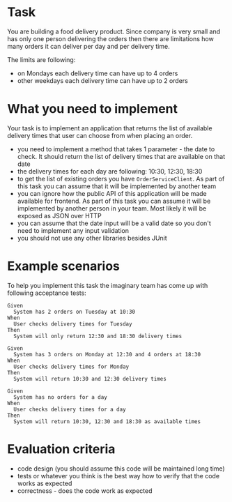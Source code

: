 # Task

You are building a food delivery product. Since company is very small and has only one person delivering the orders then
there are limitations how many orders it can deliver per day and per delivery time.

The limits are following:

- on Mondays each delivery time can have up to 4 orders
- other weekdays each delivery time can have up to 2 orders

# What you need to implement

Your task is to implement an application that returns the list of available delivery times that user can choose from
when placing an order.

- you need to implement a method that takes 1 parameter - the date to check. It should return the list of delivery times
  that are available on that date
- the delivery times for each day are following: 10:30, 12:30, 18:30
- to get the list of existing orders you have `OrderServiceClient`. As part of this task you can assume that it will be
  implemented by another team
- you can ignore how the public API of this application will be made available for frontend. As part of this task you
  can assume it will be implemented by another person in your team. Most likely it will be exposed as JSON over HTTP
- you can assume that the date input will be a valid date so you don't need to implement any input validation
- you should not use any other libraries besides JUnit

# Example scenarios

To help you implement this task the imaginary team has come up with following acceptance tests:

```
Given
  System has 2 orders on Tuesday at 10:30
When
  User checks delivery times for Tuesday
Then 
  System will only return 12:30 and 18:30 delivery times

Given
  System has 3 orders on Monday at 12:30 and 4 orders at 18:30
When
  User checks delivery times for Monday
Then
  System will return 10:30 and 12:30 delivery times

Given
  System has no orders for a day
When
  User checks delivery times for a day
Then
  System will return 10:30, 12:30 and 18:30 as available times
```

# Evaluation criteria

- code design (you should assume this code will be maintained long time)
- tests or whatever you think is the best way how to verify that the code works as expected
- correctness - does the code work as expected

